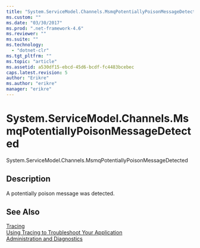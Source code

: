 ```yaml
---
title: "System.ServiceModel.Channels.MsmqPotentiallyPoisonMessageDetected | Microsoft Docs"
ms.custom: ""
ms.date: "03/30/2017"
ms.prod: ".net-framework-4.6"
ms.reviewer: ""
ms.suite: ""
ms.technology: 
  - "dotnet-clr"
ms.tgt_pltfrm: ""
ms.topic: "article"
ms.assetid: a530df15-ebcd-45d6-bcdf-fc4483bcebec
caps.latest.revision: 5
author: "Erikre"
ms.author: "erikre"
manager: "erikre"
---
```

# System.ServiceModel.Channels.MsmqPotentiallyPoisonMessageDetected
System.ServiceModel.Channels.MsmqPotentiallyPoisonMessageDetected  
  
## Description  
 A potentially poison message was detected.  
  
## See Also  
 [Tracing](../../../../../docs/framework/wcf/diagnostics/tracing/tracing.md)   
 [Using Tracing to Troubleshoot Your Application](../../../../../docs/framework/wcf/diagnostics/tracing/using-tracing-to-troubleshoot-your-application.md)   
 [Administration and Diagnostics](../../../../../docs/framework/wcf/diagnostics/administration-and-diagnostics.md)